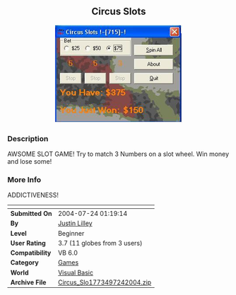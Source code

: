 ﻿<div align="center">

## Circus Slots

<img src="PIC2004724229212951.JPG">
</div>

### Description

AWSOME SLOT GAME! Try to match 3 Numbers on a slot wheel. Win money and lose some!
 
### More Info
 
ADDICTIVENESS!


<span>             |<span>
---                |---
**Submitted On**   |2004-07-24 01:19:14
**By**             |[Justin Lilley](https://github.com/Planet-Source-Code/PSCIndex/blob/master/ByAuthor/justin-lilley.md)
**Level**          |Beginner
**User Rating**    |3.7 (11 globes from 3 users)
**Compatibility**  |VB 6\.0
**Category**       |[Games](https://github.com/Planet-Source-Code/PSCIndex/blob/master/ByCategory/games__1-38.md)
**World**          |[Visual Basic](https://github.com/Planet-Source-Code/PSCIndex/blob/master/ByWorld/visual-basic.md)
**Archive File**   |[Circus\_Slo1773497242004\.zip](https://github.com/Planet-Source-Code/justin-lilley-circus-slots__1-55149/archive/master.zip)








